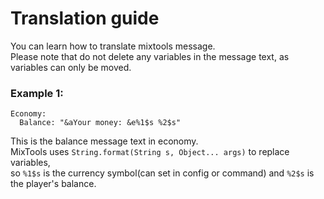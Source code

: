 # Translation guide 
You can learn how to translate mixtools message.  
Please note that do not delete any variables in the message text, as variables can only be moved.  
### Example 1:
```
Economy:
  Balance: "&aYour money: &e%1$s %2$s"
```

This is the balance message text in economy.  
MixTools uses `String.format(String s, Object... args)` to replace variables,  
so `%1$s` is the currency symbol(can set in config or command) and `%2$s` is the player's balance.